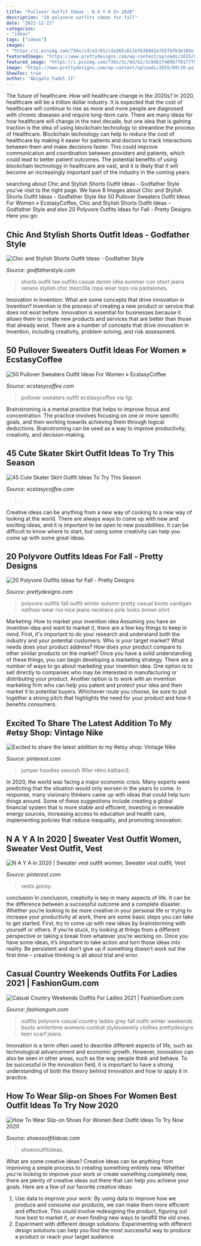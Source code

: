 ```yaml
---
title: "Pullover Outfit Ideas - N A Y A In 2020"
description: "20 polyvore outfits ideas for fall"
date: "2022-12-23"
categories:
- "ideas"
tags: ["ideas"]
images:
- "https://i.pinimg.com/736x/cd/a3/65/cda365c613ef6369d1e7657bf63b105e.jpg"
featuredImage: "https://www.prettydesigns.com/wp-content/uploads/2015/09/20-polyvore-outfits-ideas-for-fall17.jpg"
featured_image: "https://i.pinimg.com/736x/3c/9d/b2/3c9db2f409b7701f775959ce741d58c9.jpg"
image: "https://www.prettydesigns.com/wp-content/uploads/2015/09/20-polyvore-outfits-ideas-for-fall17.jpg"
ShowToc: true
author: "Abigale Fadel II"
---
```



The future of healthcare: How will healthcare change in the 2020s?
In 2020, healthcare will be a trillion dollar industry. It is expected that the cost of healthcare will continue to rise as more and more people are diagnosed with chronic diseases and require long-term care. There are many ideas for how healthcare will change in the next decade, but one idea that is gaining traction is the idea of using blockchain technology to streamline the process of Healthcare. Blockchain technology can help to reduce the cost of healthcare by making it easier for patients and doctors to track interactions between them and make decisions faster. This could improve communication and coordination between providers and patients, which could lead to better patient outcomes. The potential benefits of using blockchain technology in healthcare are vast, and it is likely that it will become an increasingly important part of the industry in the coming years.

	

		
searching about Chic and Stylish Shorts Outfit Ideas - Godfather Style you've visit to the right page. We have 8 Images about Chic and Stylish Shorts Outfit Ideas - Godfather Style like 50 Pullover Sweaters Outfit Ideas For Women » EcstasyCoffee, Chic and Stylish Shorts Outfit Ideas - Godfather Style and also 20 Polyvore Outfits Ideas for Fall - Pretty Designs. Here you go:
		
    
## Chic And Stylish Shorts Outfit Ideas - Godfather Style

<img loading=lazy src="http://godfatherstyle.com/wp-content/uploads/2015/09/Casual-White-Tee-Outfit-Idea-with-Denim-Shorts.jpg" onerror="this.onerror=null;this.src='https://tse4.mm.bing.net/th?id=OIP.EBbUEkzOvqN8Ibfs1wUR0wHaK3&amp;pid=15.1';" alt="Chic and Stylish Shorts Outfit Ideas - Godfather Style">

_Source: godfatherstyle.com_

>shorts outfit tee outfits casual denim idea summer con short jeans verano stylish chic mezclilla ropa wear tops via pantalones. 

	

Innovation in Invention: What are some concepts that drive innovation in Invention?
Invention is the process of creating a new product or service that does not exist before. Innovation is essential for businesses because it allows them to create new products and services that are better than those that already exist. There are a number of concepts that drive innovation in Invention, including creativity, problem solving, and risk assessment.

    
## 50 Pullover Sweaters Outfit Ideas For Women » EcstasyCoffee

<img loading=lazy src="https://i1.wp.com/www.ecstasycoffee.com/wp-content/uploads/2016/12/Pullover-Sweaters-Outfit-Ideas23.jpg?resize=700,1050" onerror="this.onerror=null;this.src='https://tse1.mm.bing.net/th?id=OIP.Qil9gF1pgM6Nyz792k9LsAHaLH&amp;pid=15.1';" alt="50 Pullover Sweaters Outfit Ideas For Women » EcstasyCoffee">

_Source: ecstasycoffee.com_

>pullover sweaters outfit ecstasycoffee via fgr. 

	

Brainstroming is a mental practice that helps to improve focus and concentration. The practice involves focusing on one or more specific goals, and then working towards achieving them through logical deductions. Brainstroming can be used as a way to improve productivity, creativity, and decision-making.

    
## 45 Cute Skater Skirt Outfit Ideas To Try This Season

<img loading=lazy src="https://i0.wp.com/www.ecstasycoffee.com/wp-content/uploads/2016/12/Yellow-is-one-of-the-trendy-colors-for-spring.jpg?resize=700%2C1061&amp;ssl=1" onerror="this.onerror=null;this.src='https://tse3.mm.bing.net/th?id=OIP.ozwXS9lauUoHVVMjl99glQHaLO&amp;pid=15.1';" alt="45 Cute Skater Skirt Outfit Ideas To Try This Season">

_Source: ecstasycoffee.com_

>. 

	

Creative ideas can be anything from a new way of cooking to a new way of looking at the world. There are always ways to come up with new and exciting ideas, and it is important to be open to new possibilities. It can be difficult to know where to start, but using some creativity can help you come up with some great ideas.

    
## 20 Polyvore Outfits Ideas For Fall - Pretty Designs

<img loading=lazy src="https://www.prettydesigns.com/wp-content/uploads/2015/09/20-polyvore-outfits-ideas-for-fall17.jpg" onerror="this.onerror=null;this.src='https://tse2.mm.bing.net/th?id=OIP.nNuhYxHL40Xa85y95rkN7QHaMo&amp;pid=15.1';" alt="20 Polyvore Outfits Ideas for Fall - Pretty Designs">

_Source: prettydesigns.com_

>polyvore outfits fall outfit winter autumn pretty casual boots cardigan natihasi wear rvs nice jeans necklace pink looks brown shirt. 

	

Marketing: How to market your invention idea
Assuming you have an invention idea and want to market it, there are a few key things to keep in mind. First, it's important to do your research and understand both the industry and your potential customers. Who is your target market? What needs does your product address? How does your product compare to other similar products on the market? Once you have a solid understanding of these things, you can begin developing a marketing strategy.
There are a number of ways to go about marketing your invention idea. One option is to sell directly to companies who may be interested in manufacturing or distributing your product. Another option is to work with an invention marketing firm who can help you patent and protect your idea and then market it to potential buyers. Whichever route you choose, be sure to put together a strong pitch that highlights the need for your product and how it benefits consumers.

    
## Excited To Share The Latest Addition To My #etsy Shop: Vintage Nike

<img loading=lazy src="https://i.pinimg.com/736x/3c/9d/b2/3c9db2f409b7701f775959ce741d58c9.jpg" onerror="this.onerror=null;this.src='https://tse1.mm.bing.net/th?id=OIP.wGu663WZvjRdPW3qUReK8wHaJ3&amp;pid=15.1';" alt="Excited to share the latest addition to my #etsy shop: Vintage Nike">

_Source: pinterest.com_

>jumper hoodies swoosh 90er rétro katliam3. 

	

In 2020, the world was facing a major economic crisis. Many experts were predicting that the situation would only worsen in the years to come. In response, many visionary thinkers came up with ideas that could help turn things around. Some of these suggestions include creating a global financial system that is more stable and efficient, investing in renewable energy sources, increasing access to education and health care, implementing policies that reduce inequality, and promoting innovation.

    
## N A Y A In 2020 | Sweater Vest Outfit Women, Sweater Vest Outfit, Vest

<img loading=lazy src="https://i.pinimg.com/736x/cd/a3/65/cda365c613ef6369d1e7657bf63b105e.jpg" onerror="this.onerror=null;this.src='https://tse3.mm.bing.net/th?id=OIP.JQXy39IJBQNtLl2suwhxFwHaHa&amp;pid=15.1';" alt="N A Y A in 2020 | Sweater vest outfit women, Sweater vest outfit, Vest">

_Source: pinterest.com_

>vests доску. 

	

conclusion
In conclusion, creativity is key in many aspects of life. It can be the difference between a successful outcome and a complete disaster. Whether you’re looking to be more creative in your personal life or trying to increase your productivity at work, there are some basic steps you can take to get started.
First, try to come up with new ideas by brainstorming with yourself or others. If you’re stuck, try looking at things from a different perspective or taking a break from whatever you’re working on. Once you have some ideas, it’s important to take action and turn those ideas into reality. Be persistent and don’t give up if something doesn’t work out the first time – creative thinking is all about trial and error.

    
## Casual Country Weekends Outfits For Ladies 2021 | FashionGum.com

<img loading=lazy src="http://fashiongum.com/wp-content/uploads/2015/07/Casual-Country-Weekends-Outfits-For-Ladies-5.jpg" onerror="this.onerror=null;this.src='https://tse3.mm.bing.net/th?id=OIP.fY41q3tR9DomYcTRvZtAfAHaKV&amp;pid=15.1';" alt="Casual Country Weekends Outfits For Ladies 2021 | FashionGum.com">

_Source: fashiongum.com_

>outfits polyvore casual country ladies grey fall outfit winter weekends boots wintertime womens combat stylesweekly clothes prettydesigns teen scarf jeans. 

	

Innovation is a term often used to describe different aspects of life, such as technological advancement and economic growth. However, innovation can also be seen in other areas, such as the way people think and behave. To be successful in the innovation field, it is important to have a strong understanding of both the theory behind innovation and how to apply it in practice.

    
## How To Wear Slip-on Shoes For Women Best Outfit Ideas To Try Now 2020

<img loading=lazy src="http://shoesoutfitideas.com/wp-content/uploads/2020/02/slip-on-yellow-vans.jpg" onerror="this.onerror=null;this.src='https://tse1.mm.bing.net/th?id=OIP.ec2PT-SQ46-BXHsNnBv5-QHaLH&amp;pid=15.1';" alt="How To Wear Slip-on Shoes For Women Best Outfit Ideas To Try Now 2020">

_Source: shoesoutfitideas.com_

>shoesoutfitideas. 

	

What are some creative ideas?
Creative ideas can be anything from improving a simple process to creating something entirely new. Whether you're looking to improve your work or create something completely new, there are plenty of creative ideas out there that can help you achieve your goals. Here are a few of our favorite creative ideas: 
1. Use data to improve your work: By using data to improve how we produce and consume our products, we can make them more efficient and effective. This could involve redesigning the product, figuring out how best to market it, or even finding new ways to landfill the old ones. 
2. Experiment with different design solutions: Experimenting with different design solutions can help you find the most successful way to produce a product or reach your target audience.

